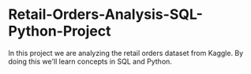 # Retail-Orders-Analysis-SQL-Python-Project
In this project we are analyzing the retail orders dataset from Kaggle.  By doing this we'll learn concepts in SQL and Python.
